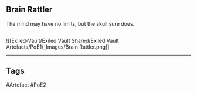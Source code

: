 ## Brain Rattler
The mind may have no limits, but the skull sure does.
##
![[Exiled-Vault/Exiled Vault Shared/Exiled Vault Artefacts/PoE1/_Images/Brain Rattler.png]]

---
## Tags
#Artefact
#PoE2